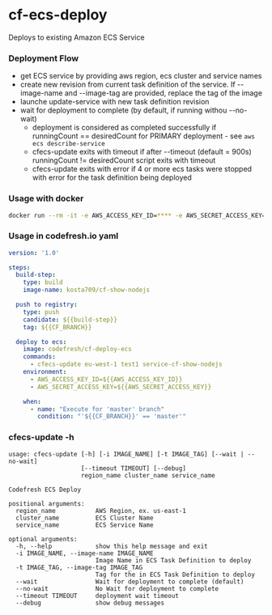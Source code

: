 
# cf-ecs-deploy
Deploys to existing Amazon ECS Service

### Deployment Flow
- get ECS service by providing aws region, ecs cluster and service names
- create new revision from current task definition of the service. If --image-name and --image-tag are provided, replace the tag of the image
- launche update-service with new task definition revision
- wait for deployment to complete (by default, if running withou --no-wait)
    * deployment is considered as completed successfully if runningCount == desiredCount for PRIMARY deployment - see `aws ecs describe-service`
    * cfecs-update exits with timeout if after --timeout (default = 900s) runningCount != desiredCount script exits with timeout
    * cfecs-update exits with error if 4 or more ecs tasks were stopped with error for the task definition being deployed

### Usage with docker

```bash
docker run --rm -it -e AWS_ACCESS_KEY_ID=**** -e AWS_SECRET_ACCESS_KEY=**** codefresh/cf-ecs-deploy cfecs-update [options] <aws-region> <ecs-cluster-name> <ecs-service-name>
```

### Usage in codefresh.io yaml
```yaml
version: '1.0'

steps:
  build-step:
    type: build
    image-name: kosta709/cf-show-nodejs

  push to registry:
    type: push
    candidate: ${{build-step}}
    tag: ${{CF_BRANCH}}

  deploy to ecs:
    image: codefresh/cf-deploy-ecs
    commands:
      - cfecs-update eu-west-1 test1 service-cf-show-nodejs
    environment:
      - AWS_ACCESS_KEY_ID=${{AWS_ACCESS_KEY_ID}}
      - AWS_SECRET_ACCESS_KEY=${{AWS_SECRET_ACCESS_KEY}}

    when:
      - name: "Execute for 'master' branch"
        condition: "'${{CF_BRANCH}}' == 'master'"
```

### cfecs-update -h
```
usage: cfecs-update [-h] [-i IMAGE_NAME] [-t IMAGE_TAG] [--wait | --no-wait]
                    [--timeout TIMEOUT] [--debug]
                    region_name cluster_name service_name

Codefresh ECS Deploy

positional arguments:
  region_name           AWS Region, ex. us-east-1
  cluster_name          ECS Cluster Name
  service_name          ECS Service Name

optional arguments:
  -h, --help            show this help message and exit
  -i IMAGE_NAME, --image-name IMAGE_NAME
                        Image Name in ECS Task Definition to deploy
  -t IMAGE_TAG, --image-tag IMAGE_TAG
                        Tag for the in ECS Task Definition to deploy
  --wait                Wait for deployment to complete (default)
  --no-wait             No Wait for deployment to complete
  --timeout TIMEOUT     deployment wait timeout
  --debug               show debug messages

```